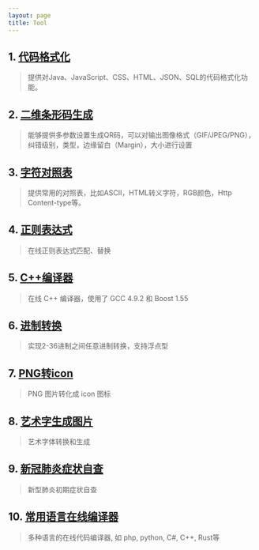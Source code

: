 ```yaml
---
layout: page
title: Tool
---
```


## [](#header-1)1. [代码格式化](https://tool.oschina.net/codeformat)
> 提供对Java、JavaScript、CSS、HTML、JSON、SQL的代码格式化功能。

## [](#header-2)2. [二维条形码生成](https://tool.oschina.net/qr)
> 能够提供多参数设置生成QR码，可以对输出图像格式（GIF/JPEG/PNG），纠错级别，类型，边缘留白（Margin），大小进行设置

## [](#header-3)3. [字符对照表](https://tool.oschina.net/commons)
> 提供常用的对照表，比如ASCII，HTML转义字符，RGB颜色，Http Content-type等。

## [](#header-4)4. [正则表达式](https://tool.oschina.net/regex)
> 在线正则表达式匹配、替换

## [](#header-5)5. [C++编译器](http://cpp.sh)
> 在线 C++ 编译器，使用了 GCC 4.9.2 和 Boost 1.55

## [](#header-6)6. [进制转换](https://tool.oschina.net/hexconvert)
> 实现2-36进制之间任意进制转换，支持浮点型

## [](#header-7)7. [PNG转icon](https://www.easyicon.net/covert/)
> PNG 图片转化成 icon 图标

## [](#header-8)8. [艺术字生成图片](http://www.akuziti.com/)
> 艺术字体转换和生成

## [](#header-9)9. [新冠肺炎症状自查](https://covid19.buyaocha.com/)
> 新型肺炎初期症状自查

## [](#header-10)10. [常用语言在线编译器](http://www.dooccn.com)
> 多种语言的在线代码编译器, 如 php, python, C#, C++, Rust等
